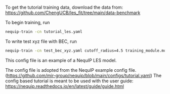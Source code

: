 To get the tutorial training data,
download the data from: https://github.com/ChengUCB/les_fit/tree/main/data-benchmark

To begin training, run
```bash
nequip-train -cn tutorial_les.yaml
```

To write test xyz file with BEC, run
```bash
nequip-train -cn test_bec_xyz.yaml cutoff_radius=4.5 training_module.model.checkpoint_path={best.ckpt}
```

This config file is an example of a NequIP LES model.

The config file is adopted from the NequIP example config file. (https://github.com/mir-group/nequip/blob/main/configs/tutorial.yaml)
The config based tutorial is meant to be used with the user guide: https://nequip.readthedocs.io/en/latest/guide/guide.html

